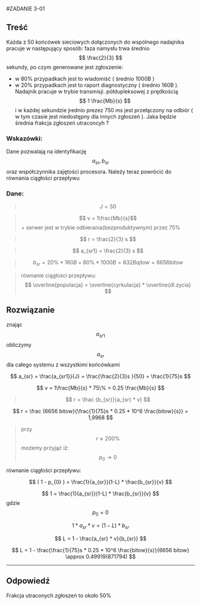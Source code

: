 #ZADANIE 3-01

## Treść

Każda z 50 końcówek sieciowych dołączonych do wspólnego nadajnika pracuje w następujący sposób: faza namysłu trwa średnio $$ \frac{2}{3} $$ sekundy,
po czym generowane jest zgłoszenie:
* w 80% przypadkach jest to wiadomiść ( średnio 1000B ) 
* w 20% przypadkach jest to raport diagnostyczny ( średnio 160B ). 
Nadajnik pracuje w trybie transmisji. półdupleksowej z prędkością $$ 1 \frac{Mb}{s} $$
i w każdej sekundzie jrednio prezez 750 ms jest przełączony na odbiór ( w tym czasie jest niedostępny dla innych zgłoszeń ).
Jaka będzie średnia frakcja zgłoszeń utraconcyh ?

### Wskazówki:

Dane pozwalają na identyfikację $$ a_{sr}, b_{sr} $$ oraz współczynnika zajętości procesora.
Należy teraz powrócić do równania ciągłości przepływu

### Dane:

> $$ J = 50 $$
 
> $$ v = 1\frac{Mb}{s}$$ + serwer jest w trybie odbierania(bezproduktywnym) przez 75%

> $$ r = \frac{2}{3} s $$

> $$ a_{sr1} = \frac{2}{3} s $$

> $$ b_{sr} =  20\% * 160B + 80\% * 1000B = 832 Bajtow = 6656 bitow $$

> równanie ciągłości przepływu: $$ \overline{populacja} = \overline{cyrkulacja} * \overline{dl.zycia} $$ 

## Rozwiązanie

znając $$ a_{sr1} $$ obliczymy $$ a_{sr} $$ dla całego systemu z wszystkimi końcówkami

$$ a_{sr} = \frac{a_{sr1}}{J} = \frac{\frac{2}{3}s }{50} = \frac{1}{75}s $$

$$ v = 1\frac{Mb}{s} * 75\% = 0.25 \frac{Mb}{s} $$

> $$ r = \frac {b_{sr}}{a_{sr} * v} $$

$$ r = \frac {6656 bitow}{\frac{1}{75}s * 0.25 * 10^6 \frac{bitow}{s}} = 1,9968 $$

> przy $$ r \approx 200 \% $$ możemy przyjąć iż: $$ p_{0} \to 0 $$ 

równanie ciągłości przepływu:

$$ ( 1 - p_{0} ) = \frac{1}{a_{sr}}(1-L) * \frac{b_{sr}}{v} $$

$$ 1 = \frac{1}{a_{sr}}(1-L) * \frac{b_{sr}}{v} $$ gdzie $$ p_{0} = 0 $$

$$ 1 * a_{sr} * v = (1-L) * b_{sr} $$

$$ L = 1 - \frac{a_{sr} * v}{b_{sr}} $$

$$ L = 1 - \frac{\frac{1}{75}s * 0.25 * 10^6 \frac{bitow}{s}}{6656 bitow} \approx 0.49919(871794) $$

----
## Odpowiedź

Frakcja utraconych zgłoszeń to około 50%


 



